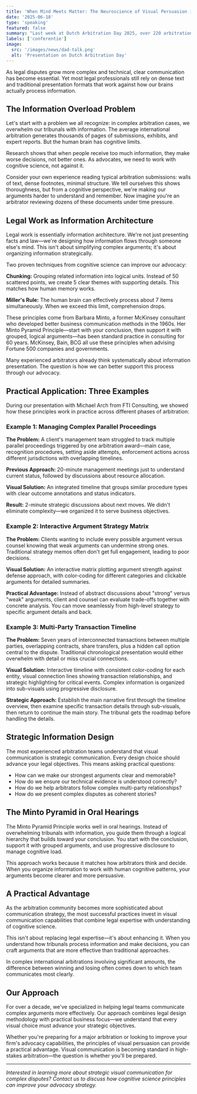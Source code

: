 ```yaml
---
title: 'When Mind Meets Matter: The Neuroscience of Visual Persuasion in Arbitration'
date: '2025-06-18'
type: 'speaking'
featured: false
summary: "Last week at Dutch Arbitration Day 2025, over 220 arbitration professionals gathered at Amsterdam's H'ART Museum to explore how the human brain processes information, makes decisions, and responds to persuasion in legal contexts. The conference theme—Mind over Matter(s): the Tribunal's Take—addressed a practical challenge we all face."
labels: ['conferentie']
image:
  src: '/images/news/dad-talk.png'
  alt: 'Presentation on Dutch Arbitration Day'
---
```


As legal disputes grow more complex and technical, clear communication has become essential. Yet most legal professionals still rely on dense text and traditional presentation formats that work against how our brains actually process information.

## The Information Overload Problem

Let's start with a problem we all recognize: in complex arbitration cases, we overwhelm our tribunals with information. The average international arbitration generates thousands of pages of submissions, exhibits, and expert reports. But the human brain has cognitive limits.

Research shows that when people receive too much information, they make worse decisions, not better ones. As advocates, we need to work with cognitive science, not against it.

Consider your own experience reading typical arbitration submissions: walls of text, dense footnotes, minimal structure. We tell ourselves this shows thoroughness, but from a cognitive perspective, we're making our arguments harder to understand and remember. Now imagine you're an arbitrator reviewing dozens of these documents under time pressure.

## Legal Work as Information Architecture

Legal work is essentially information architecture. We're not just presenting facts and law—we're designing how information flows through someone else's mind. This isn't about simplifying complex arguments; it's about organizing information strategically.

Two proven techniques from cognitive science can improve our advocacy:

**Chunking:** Grouping related information into logical units. Instead of 50 scattered points, we create 5 clear themes with supporting details. This matches how human memory works.

**Miller's Rule:** The human brain can effectively process about 7 items simultaneously. When we exceed this limit, comprehension drops.

These principles come from Barbara Minto, a former McKinsey consultant who developed better business communication methods in the 1960s. Her Minto Pyramid Principle—start with your conclusion, then support it with grouped, logical arguments—has been standard practice in consulting for 60 years. McKinsey, Bain, BCG all use these principles when advising Fortune 500 companies and governments.

Many experienced arbitrators already think systematically about information presentation. The question is how we can better support this process through our advocacy.

## Practical Application: Three Examples

During our presentation with Michael Arch from FTI Consulting, we showed how these principles work in practice across different phases of arbitration:

### Example 1: Managing Complex Parallel Proceedings

**The Problem:** A client's management team struggled to track multiple parallel proceedings triggered by one arbitration award—main case, recognition procedures, setting aside attempts, enforcement actions across different jurisdictions with overlapping timelines.

**Previous Approach:** 20-minute management meetings just to understand current status, followed by discussions about resource allocation.

**Visual Solution:** An integrated timeline that groups similar procedure types with clear outcome annotations and status indicators.

**Result:** 2-minute strategic discussions about next moves. We didn't eliminate complexity—we organized it to serve business objectives.

### Example 2: Interactive Argument Strategy Matrix

**The Problem:** Clients wanting to include every possible argument versus counsel knowing that weak arguments can undermine strong ones. Traditional strategy memos often don't get full engagement, leading to poor decisions.

**Visual Solution:** An interactive matrix plotting argument strength against defense approach, with color-coding for different categories and clickable arguments for detailed summaries.

**Practical Advantage:** Instead of abstract discussions about "strong" versus "weak" arguments, client and counsel can evaluate trade-offs together with concrete analysis. You can move seamlessly from high-level strategy to specific argument details and back.

### Example 3: Multi-Party Transaction Timeline

**The Problem:** Seven years of interconnected transactions between multiple parties, overlapping contracts, share transfers, plus a hidden call option central to the dispute. Traditional chronological presentation would either overwhelm with detail or miss crucial connections.

**Visual Solution:** Interactive timeline with consistent color-coding for each entity, visual connection lines showing transaction relationships, and strategic highlighting for critical events. Complex information is organized into sub-visuals using progressive disclosure.

**Strategic Approach:** Establish the main narrative first through the timeline overview, then examine specific transaction details through sub-visuals, then return to continue the main story. The tribunal gets the roadmap before handling the details.

## Strategic Information Design

The most experienced arbitration teams understand that visual communication is strategic communication. Every design choice should advance your legal objectives. This means asking practical questions:

- How can we make our strongest arguments clear and memorable?
- How do we ensure our technical evidence is understood correctly?
- How do we help arbitrators follow complex multi-party relationships?
- How do we present complex disputes as coherent stories?

## The Minto Pyramid in Oral Hearings

The Minto Pyramid Principle works well in oral hearings. Instead of overwhelming tribunals with information, you guide them through a logical hierarchy that builds toward your conclusion. You start with the conclusion, support it with grouped arguments, and use progressive disclosure to manage cognitive load.

This approach works because it matches how arbitrators think and decide. When you organize information to work with human cognitive patterns, your arguments become clearer and more persuasive.

## A Practical Advantage

As the arbitration community becomes more sophisticated about communication strategy, the most successful practices invest in visual communication capabilities that combine legal expertise with understanding of cognitive science.

This isn't about replacing legal expertise—it's about enhancing it. When you understand how tribunals process information and make decisions, you can craft arguments that are more effective than traditional approaches.

In complex international arbitrations involving significant amounts, the difference between winning and losing often comes down to which team communicates most clearly.

## Our Approach

For over a decade, we've specialized in helping legal teams communicate complex arguments more effectively. Our approach combines legal design methodology with practical business focus—we understand that every visual choice must advance your strategic objectives.

Whether you're preparing for a major arbitration or looking to improve your firm's advocacy capabilities, the principles of visual persuasion can provide a practical advantage. Visual communication is becoming standard in high-stakes arbitration—the question is whether you'll be prepared.

---

_Interested in learning more about strategic visual communication for complex disputes? Contact us to discuss how cognitive science principles can improve your advocacy strategy._
